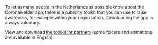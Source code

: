 To let as many people in the Netherlands as possible know about the CoronaMelder app, there is a publicity toolkit that you can use to raise awareness, for example within your organisation. Downloading the app is always voluntary.

View and download <a href="https://news.pressmailings.com/hvdm/partnertoolkit" rel="noopener noreferrer" target="_blank">the toolkit for partners</a> (some folders and animations are available in English).
